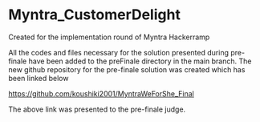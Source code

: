 # Myntra_CustomerDelight
Created for the implementation round of Myntra Hackerramp


All the codes and files necessary for the solution presented during pre-finale have been added to the preFinale directory in the main branch.
The new github repository for the pre-finale solution was created which has been linked below

https://github.com/koushiki2001/MyntraWeForShe_Final

The above link was presented to the pre-finale judge.
